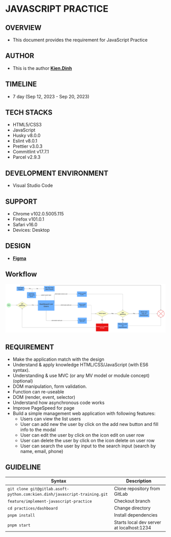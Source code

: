 # JAVASCRIPT PRACTICE

## OVERVIEW
- This document provides the requirement for JavaScript Practice

## AUTHOR
- This is the author **[Kien.Dinh](https://gitlab.asoft-python.com/kien.dinh)**

## TIMELINE
- 7 day (Sep 12, 2023 - Sep 20, 2023)

## TECH STACKS
- HTML5/CSS3
- JavaScript
- Husky v8.0.0
- Eslint v8.0.1
- Prettier v3.0.3
- Commitlint v17.7.1
- Parcel v2.9.3

## DEVELOPMENT ENVIRONMENT
- Visual Studio Code

## SUPPORT
- Chrome v102.0.5005.115
- Firefox v101.0.1
- Safari v16.0
- Devices: Desktop

## DESIGN
- **[Figma](<https://www.figma.com/file/XkW4jCFD16W5SvKUT0uqVG/User-Management-CMS-(Community)?node-id=0%3A1&mode=dev>)**

## Workflow
![Flowchart](./Flowcharts.png)
## REQUIREMENT
- Make the application match with the design
- Understand & apply knowledge HTML/CSS/JavaScript (with ES6 syntax).
- Understanding & use MVC (or any MV model or module concept) (optional)
- DOM manipulation, form validation.
- Function can re-useable
- DOM (render, event, selector)
- Understand how asynchronous code works
- Improve PageSpeed for page
- Build a simple management web application with following features:
  - Users can view the list users
  - User can add new the user by click on the add new button and fill info to the modal
  - User can edit the user by click on the icon edit on user row
  - User can delete the user by click on the icon delete on user row
  - User can search the user by input to the search input (search by name, email, phone)

## GUIDELINE
| Syntax                                                                    | Description                               |
| ------------------------------------------------------------------------- | ----------------------------------------- |
| `git clone git@gitlab.asoft-python.com:kien.dinh/javascript-training.git` | Clone repository from GitLab              |
| `feature/implement-javascript-practice`                                   | Checkout branch                           |
| `cd practices/dashboard`                                                  | Change directory                          |
| `pnpm install`                                                            | Install dependencies                      |
| `pnpm start`                                                              | Starts local dev server at localhost:1234 |
